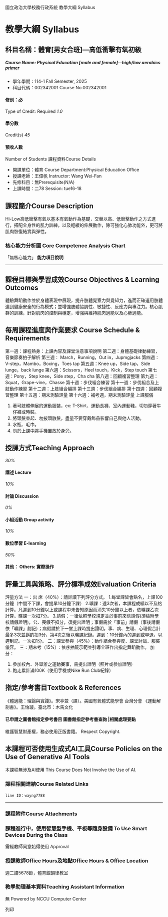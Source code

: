 國立政治大學校務行政系統 教學大綱 Syllabus
# 教學大綱 Syllabus
##  科目名稱：體育[男女合班]—高低衝擊有氧初級 
#####  Course Name: Physical Education [male and female]--high/low aerobics primer
  * 學年學期：114-1 Fall Semester, 2025 
  * 科目代碼：002342001 Course No.002342001


#### 修別：必
Type of Credit: Required 
_1.0_
#### 學分數
Credit(s)
_45_
#### 預收人數
Number of Students
課程資料Course Details
  * 開課單位：體育 Course Department:Physical Education Office 
  * 授課老師：王偉帆 Instructor: Wang Wei-Fan 
  * 先修科目：無Prerequisite(N/A)
  * 上課時間：二78 Session: tue16-18


##  課程簡介Course Description
Hi-Low高低衝擊有氧以基本有氧動作為基礎，交替以高、低衝擊動作之方式進行，搭配全身性的肌力訓練，以及輕緩的伸展動作，除可強化心肺功能外，更可將肌肉恢復結實與彈性。
###  核心能力分析圖 Core Competence Analysis Chart
「無核心能力」 
**能力項目說明**
* * *
##  課程目標與學習成效Course Objectives & Learning Outcomes 
體驗舞蹈動作並於身體表現中展現，提升肢體覺察力與覺知力，進而正確運用肢體達到健康安全的行為模式；並增強肢體協調性、敏捷性、反應力與專注力。核心肌群的訓練，針對肌肉的控制與穩定，增強與維持肌肉適能以及心肺適能。
##  每周課程進度與作業要求 Course Schedule & Requirements
第一週：課程熱身：上課內容及課堂注意事項說明 
第二週：身體基礎律動練習，音樂節奏拍子解析
第三週： March，Running，Out in，Jupmgjacks
第四週：V-step，Mambo，Boxing，Toes tap
第五週：Knee up，Side tap，Side lunge，back lunge
第六週：Scissors，Heel touch，Kick，Step touch
第七週：Pony，Step knee，Side step，Cha cha
第八週：回顧複習整理
第九週：Squat，Grape-vine，Chasse
第十週：步伐組合練習
第十一週：步伐組合及上肢動作練習
第十二週：上肢組合編排
第十三週：步伐組合編排
第十四週：回顧複習整理
第十五週：期末測驗評量
第十六週：補考週，期末測驗評量
上課服儀
1. 著可肢體伸展的運動服裝，ex: T-Shirt、運動長褲、室內運動鞋，切勿穿著牛仔褲或時裝。
2. 將頭髮束起、勿披頭散髮，盡量不要穿戴飾品影響自己與他人活動。
3. 水瓶、毛巾。
4. 勿於上課中將手機置放於身旁。
##  授課方式Teaching Approach
_30%_
####  講述 Lecture
_10%_
####  討論 Discussion
_0%_
####  小組活動 Group activity
_10%_
####  數位學習 E-learning
_50%_
####  其他： Others: 實際操作 
##  評量工具與策略、評分標準成效Evaluation Criteria
評量方法
一：出 席（40%）：請詳讀下列評分方式。
1.每堂課皆會點名，上課100分鐘（中間不下課，會提早10分鐘下課）
2.曠課：達3次者，本課程成績以不及格計算。凡遲到10分鐘以上或課程中未告知原因而消失10分鐘以上者，依曠課乙次計算。曠課一次扣7分。
3.請假：一律依照學校規定並於事前來信請假(須檢附學校請假證明)，公、喪假不扣分，須提出證明；事假需於「事前」請假（事後請假依「曠課」劃記）；病假請於下一堂上課時提出證明，事、病、生理、心理假合計最多3次並斟酌扣3分，第4次之後以曠課紀錄。遲到：10分鐘內的遲到或早退，以遲到記。一次扣1分。 
二：課堂參與（45%）：動作組合參與度、課堂討論、服裝儀容。
三：期末考（15%）: 依序抽籤示範並引導全班作出指定舞蹈動作。
加分：
1. 參加校內、外舉辦之運動賽事，需提出證明（照片或參加證明）
2. 跑走累計滿100K（使用手機或Nike Run Club紀錄）
##  指定/參考書目Textbook & References
《體適能：理論與實踐》。宋亭萱（譯）。美國有氧體式能學會 台灣分會
《運動解剖書》。王怡璇。臺北市：木馬文化
####  已申請之圖書館指定參考書目  圖書館指定參考書查詢 |相關處理要點
維護智慧財產權，務必使用正版書籍。 Respect Copyright.
##  本課程可否使用生成式AI工具Course Policies on the Use of Generative AI Tools
本課程無涉及AI使用 This Course Does Not Involve the Use of AI.
###  課程相關連結Course Related Links
```
line ID：wayng7788
```

* * *
###  課程附件Course Attachments
###  課程進行中，使用智慧型手機、平板等隨身設備 To Use Smart Devices During the Class
需經教師同意始得使用  Approval
###  授課教師Office Hours及地點Office Hours & Office Location
週二謢5678節，體育館韻律教室
###  教學助理基本資料Teaching Assistant Information
無
Powered by NCCU Computer Center
  
列印
